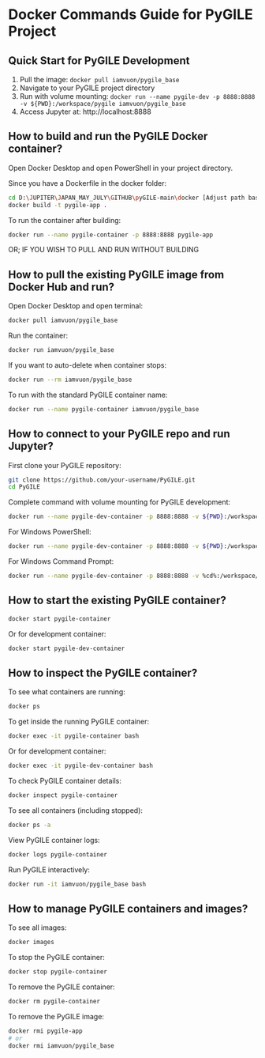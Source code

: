 # Docker Commands Guide for PyGILE Project

## Quick Start for PyGILE Development

1. Pull the image: `docker pull iamvuon/pygile_base`
2. Navigate to your PyGILE project directory
3. Run with volume mounting: `docker run --name pygile-dev -p 8888:8888 -v ${PWD}:/workspace/pygile iamvuon/pygile_base`
4. Access Jupyter at: http://localhost:8888

## How to build and run the PyGILE Docker container?

Open Docker Desktop and open PowerShell in your project directory.

Since you have a Dockerfile in the docker folder:

```bash
cd D:\JUPITER\JAPAN_MAY_JULY\GITHUB\pyGILE-main\docker [Adjust path based on your cloned folder location]
docker build -t pygile-app .
```

To run the container after building:

```bash
docker run --name pygile-container -p 8888:8888 pygile-app
```

OR; IF YOU WISH TO PULL AND RUN WITHOUT BUILDING

## How to pull the existing PyGILE image from Docker Hub and run?

Open Docker Desktop and open terminal:

```bash
docker pull iamvuon/pygile_base
```

Run the container:

```bash
docker run iamvuon/pygile_base
```

If you want to auto-delete when container stops:

```bash
docker run --rm iamvuon/pygile_base
```

To run with the standard PyGILE container name:

```bash
docker run --name pygile-container iamvuon/pygile_base
```

## How to connect to your PyGILE repo and run Jupyter?

First clone your PyGILE repository:

```bash
git clone https://github.com/your-username/PyGILE.git
cd PyGILE
```

Complete command with volume mounting for PyGILE development:

```bash
docker run --name pygile-dev-container -p 8888:8888 -v ${PWD}:/workspace/pygile iamvuon/pygile_base
```

For Windows PowerShell:
```bash
docker run --name pygile-dev-container -p 8888:8888 -v ${PWD}:/workspace/pygile iamvuon/pygile_base
```

For Windows Command Prompt:
```bash
docker run --name pygile-dev-container -p 8888:8888 -v %cd%:/workspace/pygile iamvuon/pygile_base
```

## How to start the existing PyGILE container?

```bash
docker start pygile-container
```

Or for development container:
```bash
docker start pygile-dev-container
```

## How to inspect the PyGILE container?

To see what containers are running:

```bash
docker ps
```

To get inside the running PyGILE container:

```bash
docker exec -it pygile-container bash
```

Or for development container:
```bash
docker exec -it pygile-dev-container bash
```

To check PyGILE container details:

```bash
docker inspect pygile-container
```

To see all containers (including stopped):

```bash
docker ps -a
```

View PyGILE container logs:

```bash
docker logs pygile-container
```

Run PyGILE interactively:

```bash
docker run -it iamvuon/pygile_base bash
```

## How to manage PyGILE containers and images?

To see all images:

```bash
docker images
```

To stop the PyGILE container:

```bash
docker stop pygile-container
```

To remove the PyGILE container:

```bash
docker rm pygile-container
```

To remove the PyGILE image:

```bash
docker rmi pygile-app
# or
docker rmi iamvuon/pygile_base
```

